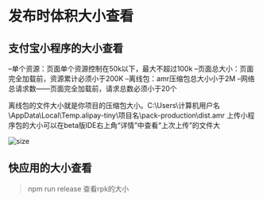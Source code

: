 
# 发布时体积大小查看


## 支付宝小程序的大小查看

–单个资源：页面单个资源控制在50k以下，最大不超过100k
–页面总大小：页面完全加载前，资源累计必须小于200K
–离线包：amr压缩包总大小小于2M
–网络总请求数——页面完全加载前，请求总数必须小于20个

离线包的文件大小就是你项目的压缩包大小。C:\Users\计算机用户名\AppData\Local\Temp\.alipay-tiny\项目名\pack-production\dist.amr 上传小程序包的大小可以在beta版IDE右上角“详情”中查看“上次上传”的文件大

![size](./size.jpg)

## 快应用的大小查看

> npm run release
查看rpk的大小